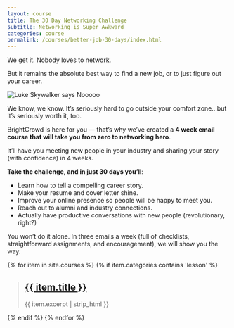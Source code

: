 ```yaml
---
layout: course
title: The 30 Day Networking Challenge
subtitle: Networking is Super Awkward
categories: course
permalink: /courses/better-job-30-days/index.html
---
```


We get it. Nobody loves to network.

But it remains the absolute best way to find a new job, or to just figure out your career.

![Luke Skywalker says Nooooo](https://media.giphy.com/media/tOwCobNerbLJ6/giphy.gif)

We know, we know. It’s seriously hard to go outside your comfort zone...but it’s seriously worth it, too.

BrightCrowd is here for you — that’s why we’ve created a **4 week email course that will take you from zero to networking hero**.

It’ll have you meeting new people in your industry and sharing your story (with confidence) in 4 weeks.

**Take the challenge, and in just 30 days you’ll**:
- Learn how to tell a compelling career story.
- Make your resume and cover letter shine.
- Improve your online presence so people will be happy to meet you.
- Reach out to alumni and industry connections.
- Actually have productive conversations with new people (revolutionary, right?)  

You won’t do it alone. In three emails a week (full of checklists, straightforward assignments, and encouragement), we will show you the way.



{% for item in site.courses %}
{% if item.categories contains 'lesson' %}
> ## <a href="{{site.baseurl}}{{ item.url }}">{{ item.title }}</a>
> {{ item.excerpt | strip_html }}

{% endif %}
{% endfor %}
